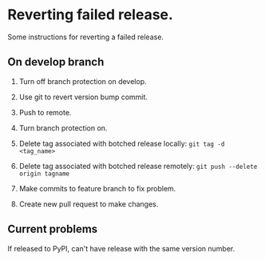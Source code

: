 # Reverting failed release.

Some instructions for reverting a failed release.

## On develop branch

1. Turn off branch protection on develop. 

2. Use git to revert version bump commit.

3. Push to remote.

4. Turn branch protection on.

5. Delete tag associated with botched release locally: `git tag -d <tag_name>`

6. Delete tag associated with botched release remotely: `git push --delete origin tagname`

7. Make commits to feature branch to fix problem.

8. Create new pull request to make changes.

## Current problems

If released to PyPI, can't have release with the same version number.

